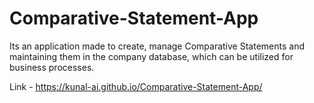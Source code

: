 # Comparative-Statement-App
Its an application made to create, manage Comparative Statements and maintaining them in the company database, which can be utilized for business processes.

Link - https://kunal-ai.github.io/Comparative-Statement-App/

